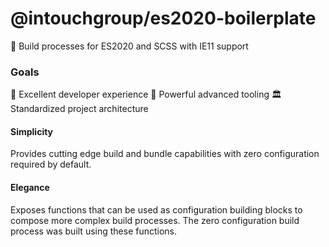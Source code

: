 # @intouchgroup/es2020-boilerplate

🔮 Build processes for ES2020 and SCSS with IE11 support


### Goals

🌈 Excellent developer experience
🚀 Powerful advanced tooling
🏛 Standardized project architecture


#### Simplicity

Provides cutting edge build and bundle capabilities with zero configuration required by default.


#### Elegance

Exposes functions that can be used as configuration building blocks to compose more complex build processes.
The zero configuration build process was built using these functions.

